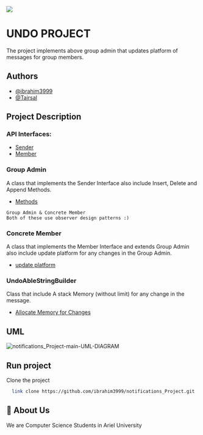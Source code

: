 ![](https://media.tenor.com/cF4jU_6_CnUAAAAi/piggy-regret.gif)



# UNDO PROJECT
The project implements above group admin that updates
platform of messages for group members.


## Authors

- [@ibrahim3999](https://github.com/ibrahim3999)
- [@Tairsal](https://github.com/Tairsal)





## Project Description
### API Interfaces:
 - [Sender](https://github.com/ibrahim3999/Ex1_oop/blob/main/src/main/java/api/Member.java)
 - [Member](https://github.com/ibrahim3999/Ex1_oop/blob/main/src/main/java/api/Sender.java)
 
### Group Admin
A class that implements the Sender Interface also include Insert,
Delete and Append Methods.

- [Methods](https://github.com/ibrahim3999/Ex1_oop/blob/main/src/main/java/observer/GroupAdmin.java)

```
Group Admin & Concrete Member
Both of these use observer design patterns :)
```


### Concrete Member
A class that implements the Member Interface and extends Group Admin also include update platform
for any changes in the Group Admin.

- [update platform](https://github.com/ibrahim3999/Ex1_oop/blob/main/src/main/java/observer/ConcreteMember.java)

### UndoAbleStringBuilder
Class that include A stack Memory (without limit) for any change
 in the message.

- [Allocate Memory for Changes](https://github.com/ibrahim3999/Ex1_oop/blob/main/src/main/java/observer/UndoableStringBuilder.java)
## UML 
![notifications_Project-main-UML-DIAGRAM](https://user-images.githubusercontent.com/73761096/209674671-2561fbae-cad1-4e2a-af34-9db182ebb747.png)
## Run project

Clone the project

```bash
  link clone https://github.com/ibrahim3999/notifications_Project.git
```



## 🚀 About Us
We are Computer Science Students in Ariel University

